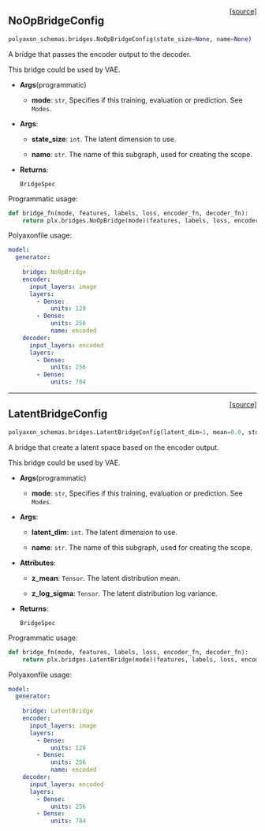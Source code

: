 <span style="float:right;">[[source]](https://github.com/polyaxon/polyaxon/blob/master/polyaxon_schemas/bridges.py#L113)</span>
## NoOpBridgeConfig

```python
polyaxon_schemas.bridges.NoOpBridgeConfig(state_size=None, name=None)
```

A bridge that passes the encoder output to the decoder.

This bridge could be used by VAE.

- __Args__(programmatic)


	- __mode__: `str`, Specifies if this training, evaluation or prediction. See `Modes`.


- __Args__:

	- __state_size__: `int`. The latent dimension to use.

	- __name__: `str`. The name of this subgraph, used for creating the scope.


- __Returns__:

	`BridgeSpec`

Programmatic usage:

```python
def bridge_fn(mode, features, labels, loss, encoder_fn, decoder_fn):
	return plx.bridges.NoOpBridge(mode)(features, labels, loss, encoder_fn, decoder_fn)
```

Polyaxonfile usage:

```yaml
model:
  generator:
	...
	bridge: NoOpBridge
	encoder:
	  input_layers: image
	  layers:
		- Dense:
			units: 128
		- Dense:
			units: 256
			name: encoded
	decoder:
	  input_layers: encoded
	  layers:
		- Dense:
			units: 256
		- Dense:
			units: 784
```


----

<span style="float:right;">[[source]](https://github.com/polyaxon/polyaxon/blob/master/polyaxon_schemas/bridges.py#L40)</span>
## LatentBridgeConfig

```python
polyaxon_schemas.bridges.LatentBridgeConfig(latent_dim=1, mean=0.0, stddev=1.0)
```

A bridge that create a latent space based on the encoder output.

This bridge could be used by VAE.

- __Args__(programmatic)


	- __mode__: `str`, Specifies if this training, evaluation or prediction. See `Modes`.


- __Args__:

	- __latent_dim__: `int`. The latent dimension to use.

	- __name__: `str`. The name of this subgraph, used for creating the scope.


- __Attributes__:

	- __z_mean__: `Tensor`. The latent distribution mean.

	- __z_log_sigma__: `Tensor`. The latent distribution log variance.


- __Returns__:

	`BridgeSpec`

Programmatic usage:

```python
def bridge_fn(mode, features, labels, loss, encoder_fn, decoder_fn):
	return plx.bridges.LatentBridge(mode)(features, labels, loss, encoder_fn, decoder_fn)
```

Polyaxonfile usage:

```yaml
model:
  generator:
	...
	bridge: LatentBridge
	encoder:
	  input_layers: image
	  layers:
		- Dense:
			units: 128
		- Dense:
			units: 256
			name: encoded
	decoder:
	  input_layers: encoded
	  layers:
		- Dense:
			units: 256
		- Dense:
			units: 784
```
